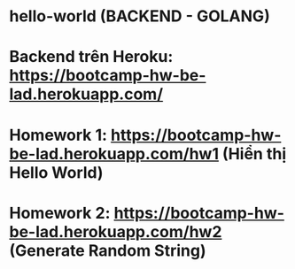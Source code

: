 # hello-world (BACKEND - GOLANG)
# Backend trên Heroku: https://bootcamp-hw-be-lad.herokuapp.com/
# Homework 1: https://bootcamp-hw-be-lad.herokuapp.com/hw1 (Hiển thị Hello World)
# Homework 2: https://bootcamp-hw-be-lad.herokuapp.com/hw2 (Generate Random String)